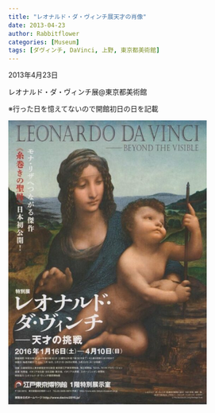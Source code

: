 ```yaml
---
title: "レオナルド・ダ・ヴィンチ展天才の肖像"
date: 2013-04-23
author: Rabbitflower
categories: [Museum]
tags: [ダヴィンチ, DaVinci, 上野, 東京都美術館]
---
```


2013年4月23日

レオナルド・ダ・ヴィンチ展@東京都美術館

※行った日を憶えてないので開館初日の日を記載

<img src="/assets/images/museum/2013-04-23-DaVinci-1/images/image-6.jpg"  width="400px">
